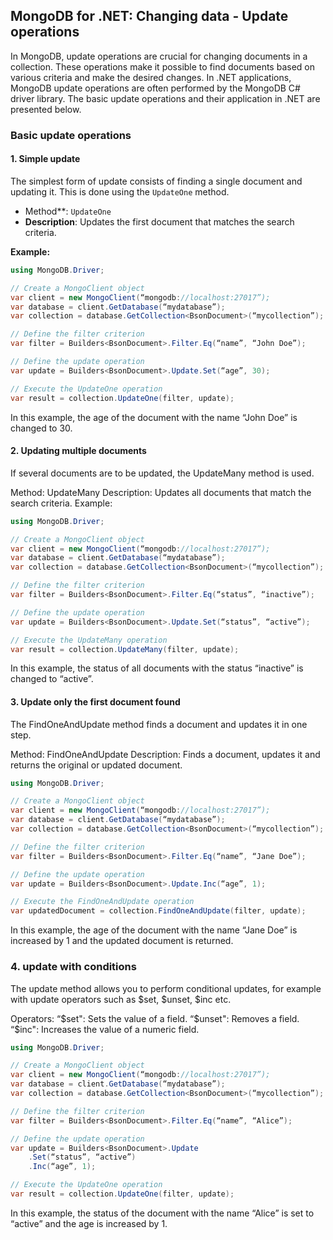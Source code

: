 
## MongoDB for .NET: Changing data - Update operations

In MongoDB, update operations are crucial for changing documents in a collection. These operations make it possible to find documents based on various criteria and make the desired changes. In .NET applications, MongoDB update operations are often performed by the MongoDB C# driver library. The basic update operations and their application in .NET are presented below.

### Basic update operations

#### 1. Simple update

The simplest form of update consists of finding a single document and updating it. This is done using the `UpdateOne` method.

-  Method**: `UpdateOne`
- **Description**: Updates the first document that matches the search criteria.

**Example:**

```csharp
using MongoDB.Driver;

// Create a MongoClient object
var client = new MongoClient(“mongodb://localhost:27017”);
var database = client.GetDatabase(“mydatabase”);
var collection = database.GetCollection<BsonDocument>(“mycollection”);

// Define the filter criterion
var filter = Builders<BsonDocument>.Filter.Eq(“name”, “John Doe”);

// Define the update operation
var update = Builders<BsonDocument>.Update.Set(“age”, 30);

// Execute the UpdateOne operation
var result = collection.UpdateOne(filter, update);
```
In this example, the age of the document with the name “John Doe” is changed to 30.

#### 2. Updating multiple documents
If several documents are to be updated, the UpdateMany method is used.

Method: UpdateMany
Description: Updates all documents that match the search criteria.
Example:


```csharp
using MongoDB.Driver;

// Create a MongoClient object
var client = new MongoClient(“mongodb://localhost:27017”);
var database = client.GetDatabase(“mydatabase”);
var collection = database.GetCollection<BsonDocument>(“mycollection”);

// Define the filter criterion
var filter = Builders<BsonDocument>.Filter.Eq(“status”, “inactive”);

// Define the update operation
var update = Builders<BsonDocument>.Update.Set(“status”, “active”);

// Execute the UpdateMany operation
var result = collection.UpdateMany(filter, update);

```

In this example, the status of all documents with the status “inactive” is changed to “active”.

#### 3. Update only the first document found
The FindOneAndUpdate method finds a document and updates it in one step.

Method: FindOneAndUpdate
Description: Finds a document, updates it and returns the original or updated document.

```csharp
using MongoDB.Driver;

// Create a MongoClient object
var client = new MongoClient(“mongodb://localhost:27017”);
var database = client.GetDatabase(“mydatabase”);
var collection = database.GetCollection<BsonDocument>(“mycollection”);

// Define the filter criterion
var filter = Builders<BsonDocument>.Filter.Eq(“name”, “Jane Doe”);

// Define the update operation
var update = Builders<BsonDocument>.Update.Inc(“age”, 1);

// Execute the FindOneAndUpdate operation
var updatedDocument = collection.FindOneAndUpdate(filter, update);

```

In this example, the age of the document with the name “Jane Doe” is increased by 1 and the updated document is returned.

### 4. update with conditions
The update method allows you to perform conditional updates, for example with update operators such as $set, $unset, $inc etc.

Operators:
“$set": Sets the value of a field.
“$unset": Removes a field.
“$inc": Increases the value of a numeric field.

```csharp
using MongoDB.Driver;

// Create a MongoClient object
var client = new MongoClient(“mongodb://localhost:27017”);
var database = client.GetDatabase(“mydatabase”);
var collection = database.GetCollection<BsonDocument>(“mycollection”);

// Define the filter criterion
var filter = Builders<BsonDocument>.Filter.Eq(“name”, “Alice”);

// Define the update operation
var update = Builders<BsonDocument>.Update
    .Set(“status”, “active”)
    .Inc(“age”, 1);

// Execute the UpdateOne operation
var result = collection.UpdateOne(filter, update);

```

In this example, the status of the document with the name “Alice” is set to “active” and the age is increased by 1.

